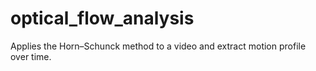 # optical_flow_analysis
Applies the Horn–Schunck method to a video and extract motion profile over time.
